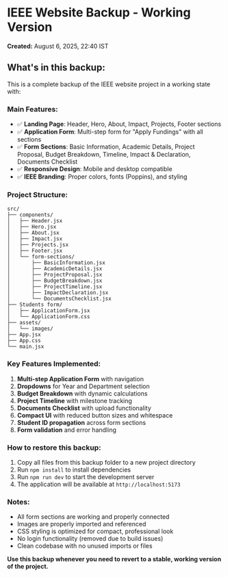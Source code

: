 # IEEE Website Backup - Working Version

**Created:** August 6, 2025, 22:40 IST

## What's in this backup:
This is a complete backup of the IEEE website project in a working state with:

### Main Features:
- ✅ **Landing Page**: Header, Hero, About, Impact, Projects, Footer sections
- ✅ **Application Form**: Multi-step form for "Apply Fundings" with all sections
- ✅ **Form Sections**: Basic Information, Academic Details, Project Proposal, Budget Breakdown, Timeline, Impact & Declaration, Documents Checklist
- ✅ **Responsive Design**: Mobile and desktop compatible
- ✅ **IEEE Branding**: Proper colors, fonts (Poppins), and styling

### Project Structure:
```
src/
├── components/
│   ├── Header.jsx
│   ├── Hero.jsx
│   ├── About.jsx
│   ├── Impact.jsx
│   ├── Projects.jsx
│   ├── Footer.jsx
│   └── form-sections/
│       ├── BasicInformation.jsx
│       ├── AcademicDetails.jsx
│       ├── ProjectProposal.jsx
│       ├── BudgetBreakdown.jsx
│       ├── ProjectTimeline.jsx
│       ├── ImpactDeclaration.jsx
│       └── DocumentsChecklist.jsx
├── Students form/
│   ├── ApplicationForm.jsx
│   └── ApplicationForm.css
├── assets/
│   └── images/
├── App.jsx
├── App.css
└── main.jsx
```

### Key Features Implemented:
1. **Multi-step Application Form** with navigation
2. **Dropdowns** for Year and Department selection
3. **Budget Breakdown** with dynamic calculations
4. **Project Timeline** with milestone tracking
5. **Documents Checklist** with upload functionality
6. **Compact UI** with reduced button sizes and whitespace
7. **Student ID propagation** across form sections
8. **Form validation** and error handling

### How to restore this backup:
1. Copy all files from this backup folder to a new project directory
2. Run `npm install` to install dependencies
3. Run `npm run dev` to start the development server
4. The application will be available at `http://localhost:5173`

### Notes:
- All form sections are working and properly connected
- Images are properly imported and referenced
- CSS styling is optimized for compact, professional look
- No login functionality (removed due to build issues)
- Clean codebase with no unused imports or files

**Use this backup whenever you need to revert to a stable, working version of the project.**
